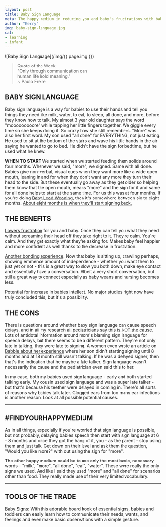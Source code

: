 ```yaml
---
layout: post
title: Baby Sign Language
meta: The happy medium in reducing you and baby's frustrations with baby sign language.
author: "Kerry"
img: baby-sign-language.jpg
cat:
- learning
- infant
---
```


![Baby Sign Language](/img/{{ page.img }})

> Quote of the Week <br> "Only through communication can<br>human life hold meaning."<br>~ Paulo Freire

## BABY SIGN LANGUAGE

Baby sign language is a way for babies to use their hands and tell you things they need like milk, water, to eat, to sleep, all done, and more, before they know how to talk. My almost 3 year old daughter says the word "mooooooooore" while tapping her little fingers together. We giggle every time so she keeps doing it. So crazy how she still remembers. "More" was also her first word. My son used "all done" for EVERYTHING, not just eating. He used to sit at the bottom of the stairs and wave his little hands in the air saying he wanted to go to bed. He didn't have the sign for bedtime, but he used what he knew.

**WHEN TO START**
We started when we started feeding them solids around four months. Whenever we said, "more", we signed. Same with all done. Babies give non-verbal, visual cues when they want more like a wide open mouth, leaning in and for when they don't want any more they turn their head to the side. But these eventually go away as they get older so helping them know that the open mouth, means "more" and the sign for it and same for all done helps to start at the same time. For us this was at four months. If you're doing [Baby Lead Weaning](http://www.mommafinds.com/2018/06/10/baby-led-weaning/), then it's somewhere between six to eight months. [About eight months is when they'll start signing back.](https://www.babycenter.com/404_when-can-i-start-teaching-my-baby-sign-language_1368485.bc)

## THE BENEFITS

[Lowers frustration](https://www.brighthorizons.com/family-resources/e-family-news/baby-sign-language-benefits-and-tips) for you and baby. Once they can tell you what they need without screaming their head off they take right to it. They're calm. You're calm. And they get exactly what they're asking for. Makes baby feel happier and more confident as well thanks to the decrease in frustration.

[Another bonding experience](https://www.mayoclinic.org/healthy-lifestyle/infant-and-toddler-health/expert-answers/baby-sign-language/faq-20057980). Now that baby is sitting up, crawling perhaps, showing emmence amount of independence - whether you want them to just yet or not - this is a great way to slow you both down, make eye contact and essentially have a conversation. Albeit a very short conversation, but still a great way to connect especially as baby weans and nursing becomes less.

Potential for increase in babies intellect. No major studies right now have truly concluded this, but it's a possibility.


## THE CONS

There is questions around whether baby sign language can cause speech delays, and in all my research [all pediatricians say this is NOT the cause](http://www.nbcnews.com/id/8060750/ns/health-childrens_health/t/can-baby-sign-language-delay-speech/). Lots of antidotal information around mom's blaming sign language for speech delays, but there seems to be a different pattern. They're not only late in talking, they were late to signing. A women even wrote an article on [Babble about her experience](https://www.babble.com/toddler/baby-sign-language-speech-development/) where her son didn't starting signing until 8 months and at 18 month still wasn't talking. If he was a delayed signer, then that's the indication that he maybe a late talker. Sign language wasn't necessarily the cause and the pediatrician even said this to her.

In my case, both my babies used sign language - early and both started talking early. My cousin used sign language and was a super late talker - but that's because his teether were delayed in coming in. There's all sorts of reasons why babies talk later. Clogged ears from too many ear infections is another reason. Look at all possible potential causes.

---

## &#35;FINDYOURHAPPYMEDIUM

As in all things, especially if you're worried that sign language is possible, but not probably, delaying babies speech then start with sign language at 6 - 8 months and once they got the hang of it, you - as the parent - stop using them and just talk. Get down on their level and ask them the question, "Would you like more?" with out using the sign for "more".

The other happy medium could be to use only the most basic, necessary words - "milk", "more", "all done", "eat", "water". These were really the only signs we used. And like I said they used "more" and "all done" for scenarios other than food. They really made use of their very limited vocabulary.

---

## TOOLS OF THE TRADE

[Baby Signs](https://amzn.to/2B1u5Lg): With this adorable board book of essential signs, babies and toddlers can easily learn how to communicate their needs, wants, and feelings and even make basic observations with a simple gesture.

